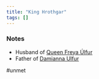 ```yaml
---
title: "King Hrothgar"
tags: []
---
```


### Notes

- Husband of [Queen Freya Úlfur](content/NPCs/Freya%20%C3%9Alfur.md)
- Father of [Damianna Ulfur](content/NPCs/Damianna%20Ulfur.md)

#unmet 